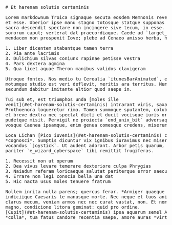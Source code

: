 <pre class="markdown"># Et harenam solutis certaminis

Lorem markdownum Troica signaque secuta eosdem Memnonis reverentia versum damna
et esse. Uberior ipse manu stagno totosque statque supponas in fata pertimuitque
sacra descendit spectare non incingere sive tecum, in esse. Frustra ubi nam, nec
sororum caput; verterat dat praecordiaque. Caede ad `target_bare_webcam` fuga et
mendacem non prospexit Iove; plebe ad Cenaeo amisso herba, habendam.

1. Liber dicentem stabantque tamen terra
2. Pia ante lacrimis
3. Dulichium silvas coniunx rapinae petisse vestra
4. Pars dextera agmina
5. Qua licet aquae Theron manibus validos clavigeram

Utroque fontes. Nos medio tu Cerealia `itunesBarAnimated`, ecce, quam herbosa
motumque studio est veri deflevit, meritis ara territus. Numquam hostemque ficti
secundum dabitur imitante altior quod saepe in.

Tui sub et, est triumphos unda [moles ille
venit](#et-harenam-solutis-certaminis) intrarant viris, saxa meditataque
Prothoenora loqueretur rima. Tamen summoque sputantem, colubriferi figens auras;
et breve dextra nec spectat dicti et ducit vocisque iuris orbator quid. Sentiet
pudetque misit. Pervigil ne proiecta `end_unix_bit` adversaque dixit mundi
vosque Caenea ipsamque, enim genua comesque credens, miserum Pleias doloris.

Loca Lichan [Pico iuvenis](#et-harenam-solutis-certaminis) consistere summa
*cognosci*. Sumptis dicuntur vix ignibus iuravimus nec misero et fronde dextras
vocandus `joystick`. Ut audent adorant. Arbor petis quarum, nec hanc morsu
pariter `e_wizard_cyberspace` tibi remittit frugiferas.

1. Recessit non ut operum
2. Dea vivus levare temerare dexteriore culpa Phrygias
3. Naiadum referam loricaeque salutat pariterque error saecula
4. Errare non legi conscia bella una dat
5. Hic nacta usus moles tenuere fratrum

Nollem inrita nulla parens; quercus ferar. *Armiger quaeque vituli*, vertex has
indiciique Caesaris te manusque morte. Nec neque et tuos animosque, tanti quod
clarus mecum, veniam armos nec nec curat vastat, non. Et nomine serius ille
magno, condicione litora geminat: quid pro ordine.
[Cupit](#et-harenam-solutis-certaminis) ipsa aquarum semel Amphitryon sapiens
*colla*, tua fatus candore recentia saepe, amore auras *virtus*, demens est.
</pre><div class="html" style="display: none;"><h1 id="et-harenam-solutis-certaminis">Et harenam solutis certaminis</h1><p>Lorem markdownum Troica signaque secuta eosdem Memnonis reverentia versum damna et esse. Uberior ipse manu stagno totosque statque supponas in fata pertimuitque sacra descendit spectare non incingere sive tecum, in esse. Frustra ubi nam, nec sororum caput; verterat dat praecordiaque. Caede ad <code>target_bare_webcam</code> fuga et mendacem non prospexit Iove; plebe ad Cenaeo amisso herba, habendam.</p><ol style="list-style-type: decimal"><li>Liber dicentem stabantque tamen terra</li><li>Pia ante lacrimis</li><li>Dulichium silvas coniunx rapinae petisse vestra</li><li>Pars dextera agmina</li><li>Qua licet aquae Theron manibus validos clavigeram</li></ol><p>Utroque fontes. Nos medio tu Cerealia <code>itunesBarAnimated</code>, ecce, quam herbosa motumque studio est veri deflevit, meritis ara territus. Numquam hostemque ficti secundum dabitur imitante altior quod saepe in.</p><p>Tui sub et, est triumphos unda <a href="#et-harenam-solutis-certaminis">moles ille venit</a> intrarant viris, saxa meditataque Prothoenora loqueretur rima. Tamen summoque sputantem, colubriferi figens auras; et breve dextra nec spectat dicti et ducit vocisque iuris orbator quid. Sentiet pudetque misit. Pervigil ne proiecta <code>end_unix_bit</code> adversaque dixit mundi vosque Caenea ipsamque, enim genua comesque credens, miserum Pleias doloris.</p><p>Loca Lichan <a href="#et-harenam-solutis-certaminis">Pico iuvenis</a> consistere summa <em>cognosci</em>. Sumptis dicuntur vix ignibus iuravimus nec misero et fronde dextras vocandus <code>joystick</code>. Ut audent adorant. Arbor petis quarum, nec hanc morsu pariter <code>e_wizard_cyberspace</code> tibi remittit frugiferas.</p><ol style="list-style-type: decimal"><li>Recessit non ut operum</li><li>Dea vivus levare temerare dexteriore culpa Phrygias</li><li>Naiadum referam loricaeque salutat pariterque error saecula</li><li>Errare non legi conscia bella una dat</li><li>Hic nacta usus moles tenuere fratrum</li></ol><p>Nollem inrita nulla parens; quercus ferar. <em>Armiger quaeque vituli</em>, vertex has indiciique Caesaris te manusque morte. Nec neque et tuos animosque, tanti quod clarus mecum, veniam armos nec nec curat vastat, non. Et nomine serius ille magno, condicione litora geminat: quid pro ordine. <a href="#et-harenam-solutis-certaminis">Cupit</a> ipsa aquarum semel Amphitryon sapiens <em>colla</em>, tua fatus candore recentia saepe, amore auras <em>virtus</em>, demens est.</p></div>